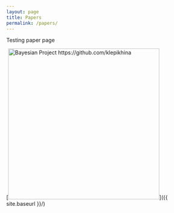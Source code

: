 ```yaml
---
layout: page
title: Papers
permalink: /papers/
---
```


Testing paper page

[<img src="{{ site.baseurl }}/images/Bayesian___Project.pdf" alt="Bayesian Project https://github.com/klepikhina" style="width: 400px;"/>]({{ site.baseurl }}/)
